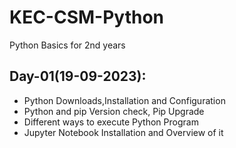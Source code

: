 # KEC-CSM-Python
Python Basics for 2nd years

## Day-01(19-09-2023):
  - Python Downloads,Installation and Configuration
  - Python and pip Version check, Pip Upgrade
  - Different ways to execute Python Program
  - Jupyter Notebook Installation and Overview of it
